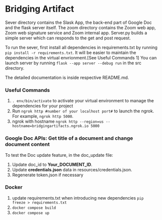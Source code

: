 # Bridging Artifact

Sever directory contains the Slask App, the back-end part of Google Doc and the flask server itself.
The zoom directory contains the Zoom web app, Zoom web signature service and Zoom internal app.
Server.py builds a simple server which can responds to the get and post request.

To run the sever, first install all dependencies in requirements.txt by running `pip install -r requirements.txt`. It will be easier to maintain the dependencies in the virtual envrionment.[See Useful Commands 1]
You can launch server by running `flask --app server --debug run` in the src directory.

The detailed documentation is inside respective README.md.

### Useful Commands
1.  `. env/bin/activate` to activate your virtual environment to manage the dependencies for your project
2. Run `ngrok http #number of your localhost port#` to launch the ngrok. For example, `ngrok http 5000`.
3. ngrok with hostname `ngrok http --region=us --hostname=bridgingartifacts.ngrok.io 5000`
### Google Doc APIs: Get title of a document and change document content
To test the Doc update feature, in the doc_update file:
1. Update doc_id to **Your_DOCUMENT_ID**.
2. Update **credentials.json** data in resources/credentials.json.
3. Regenerate token.json if necessary

<!-- ### Send Messages to Slack
### DON"T NEED TO DO IT NOW, EVERYTHING IS HARD CODED NOW
To test send messages to slack feature, you need
1.  In the root directory, run `. env/bin/activate` to activate your virtual environment to manage the dependencies for your project; or whatever commands to activate your virtual environment
2.  Then in the root directory, run `export SLACK_BOT_TOKEN=xoxb-14627938628-4255555908278-Bf6yXKpFnJYpPQqg6waoQ5cT`
 -->

### Docker
1. update requirements.txt when introducing new dependencies `pip freeze > requirements.txt`
2. `docker compose build `
3. `docker compose up`
